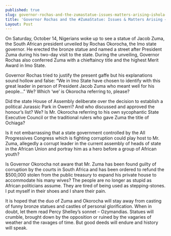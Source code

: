```yaml
---
published: true
slug: governor-rochas-and-the-zumastatue-issues-matters-arising–ishola-adebayo
title: 'Governor Rochas and the #ZumaStatue: Issues & Matters Arising – Ishola Adebayo'
Layout: Post
---
```


On Saturday, October 14, Nigerians woke up to see a statue of Jacob Zuma, the South African president unveiled by Rochas Okorocha‚ the Imo state governor. He erected the bronze statue and named a street after President Zuma during his two-day visit to the state. During the unveiling, Governor Rochas also conferred Zuma with a chieftaincy title and the highest Merit Award in Imo State.

Governor Rochas tried to justify the present gaffe but his explanations sound hollow and false: “We in Imo State have chosen to identify with this great leader in person of President Jacob Zuma who meant well for his people…” We? Which ‘we’ is Okorocha referring to, please? 

Did the state House of Assembly deliberate over the decision to establish a political Jurassic Park in Owerri? And who discussed and approved the honour’s list? We? Is Mr. Okorocha referring to his own sycophantic State Executive Council or the traditional rulers who gave Zuma the title of Ochiaga?

Is it not embarrassing that a state government controlled by the All Progressives Congress which is fighting corruption could play host to Mr. Zuma, allegedly a corrupt leader in the current assembly of heads of state in the African Union and portray him as a hero before a group of African youth?

Is Governor Okorocha not aware that Mr. Zuma has been found guilty of corruption by the courts in South Africa and has been ordered to refund the $500,000 stolen from the public treasury to expand his private house to accommodate his many wives? The people are no longer as stupid as African politicians assume. They are tired of being used as stepping-stones. I put myself in their shoes and I share their pain.

It is hoped that the duo of Zuma and Okorocha will stay away from casting of funny bronze statues and castles of personal glorification. When in doubt, let them read Percy Shelley’s sonnet – Ozymandias. Statues will crumble, brought down by the opposition or ruined by the vagaries of weather and the ravages of time. But good deeds will endure and history will speak.
